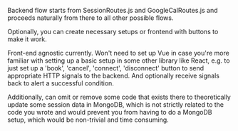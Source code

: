 Backend flow starts from SessionRoutes.js and GoogleCalRoutes.js and proceeds naturally from there to all other possible flows.

Optionally, you can create necessary setups or frontend with buttons to make it work.

Front-end agnostic currently. Won't need to set up Vue in case you're more familiar with setting up a basic setup in some other library like React, e.g. to just set up a 'book', 'cancel', 'connect', 'disconnect' button to send appropriate HTTP signals to the backend. And optionally receive signals back to alert a successful condition.

Additionally, can omit or remove some code that exists there to theoretically update some session data in MongoDB, which is not strictly related to the code you wrote and would prevent you from having to do a MongoDB setup, which would be non-trivial and time consuming.